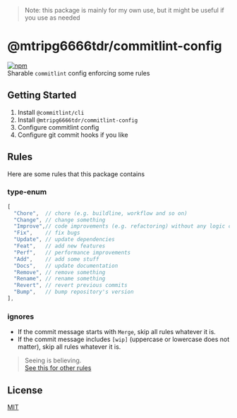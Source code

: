 > Note: this package is mainly for my own use, but it might be useful if you use as needed  

# @mtripg6666tdr/commitlint-config
[![npm](https://img.shields.io/npm/v/@mtripg6666tdr/commitlint-config)](https://www.npmjs.com/package/@mtripg6666tdr/commitlint-config)  
Sharable `commitlint` config enforcing some rules

## Getting Started
1. Install `@commitlint/cli`
2. Install `@mtripg6666tdr/commitlint-config`
3. Configure commitlint config
4. Configure git commit hooks if you like

## Rules
Here are some rules that this package contains

### type-enum
```js
[
  "Chore",  // chore (e.g. buildline, workflow and so on)
  "Change", // change something
  "Improve",// code improvements (e.g. refactoring) without any logic changes
  "Fix",    // fix bugs
  "Update", // update dependencies
  "Feat",   // add new features
  "Perf",   // performance improvements
  "Add",    // add some stuff
  "Docs",   // update documentation
  "Remove", // remove something
  "Rename", // rename something
  "Revert", // revert previous commits
  "Bump",   // bump repository's version
],
```

### ignores
- If the commit message starts with `Merge`, skip all rules whatever it is.
- If the commit message includes `[wip]` (uppercase or lowercase does not matter), skip all rules whatever it is.

> Seeing is believing.  
[See this for other rules](index.js)

## License
[MIT](LICENSE)
